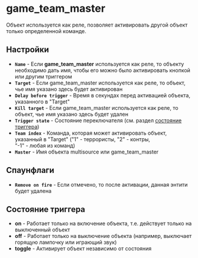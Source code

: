 ﻿# game_team_master

Объект используется как реле, позволяет активировать другой объект только определенной команде.

## Настройки

- **`Name`** - Если **game_team_master** используется как реле, то объекту необходимо дать имя, чтобы его можно было активировать кнопкой или другим триггером
- **`Target`** - Если game_team_master используется как реле, то объект, чье имя указано здесь будет активирован
- **`Delay before trigger`** - Время в секундах перед активацией объекта, указанного в "Target"
- **`Kill target`** - Если game_team_master используется как реле, то объект, чье имя указано здесь будет удален
- **`Trigger state`** - Состояние переключателя (см. раздел [состояние триггера](#состояние-триггера))
- **`Team index`** - Команда, которая может активировать объект, указанный в "Target" ("1" - террористы, "2" - контры,  
"-1" - любая из команд)
- **`Master`** - Имя объекта multisource или game_team_master

## Спаунфлаги

- **`Remove on fire`** - Если отмечено, то после активации, данная энтити будет удалена

## Состояние триггера

- **on** - Работает только на включение объекта, т.е. действует только на выключенный объект
- **off** - Работает только на выключение объекта (например, выключает горящую лампочку или играющий звук)
- **toggle** - Активирует объект независимо от состояния
